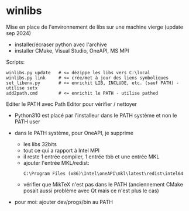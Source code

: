 # winlibs



Mise en place de l'environnement de libs sur une machine vierge (update sep 2024)

* installer/écraser python avec l'archive
* installer CMake, Visual Studio, OneAPI, MS MPI

Scripts:

```
winlibs.py update   # <= dézippe les libs vers C:\local
winlibs.py link     # <= crée/met à jour des liens symboliques
set_libenv.py       # <= enrichit LIB, INCLUDE, etc. (sauf PATH) - utilise setx
add2path.cmd        # <= enrichit le PATH - utilise pathed
```

Editer le PATH avec Path Editor pour vérifier / nettoyer

* Python310 est placé par l'installeur dans le PATH système et non le PATH user

* dans le PATH système, pour OneAPI, je supprime
  * les libs 32bits
  * tout ce qui a rapport à Intel MPI
  * il reste 1 entrée compiler, 1 entrée tbb et une entrée MKL
  * ajouter l'entrée MKL/redist:
    ```
    C:\Program Files (x86)\Intel\oneAPI\mkl\latest\redist\intel64
    ```
  * vérifier que MikTeX n'est pas dans le PATH (anciennement CMake posait aussi problème avec Qt mais ce n'est plus le cas)
* pour moi: ajouter dev/progs/bin au PATH
